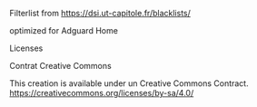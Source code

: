 Filterlist from https://dsi.ut-capitole.fr/blacklists/ 

optimized for Adguard Home



Licenses

Contrat Creative Commons

This creation is available under un Creative Commons Contract.
https://creativecommons.org/licenses/by-sa/4.0/
